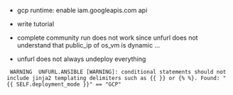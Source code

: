 - gcp runtime: enable iam.googleapis.com api

- write tutorial

- complete community run does not work since unfurl does not understand that public_ip of os_vm is dynamic ...

- unfurl does not always undeploy everything


```
 WARNING  UNFURL.ANSIBLE [WARNING]: conditional statements should not include jinja2 templating delimiters such as {{ }} or {% %}. Found: "{{ SELF.deployment_mode }}" == "GCP"
```